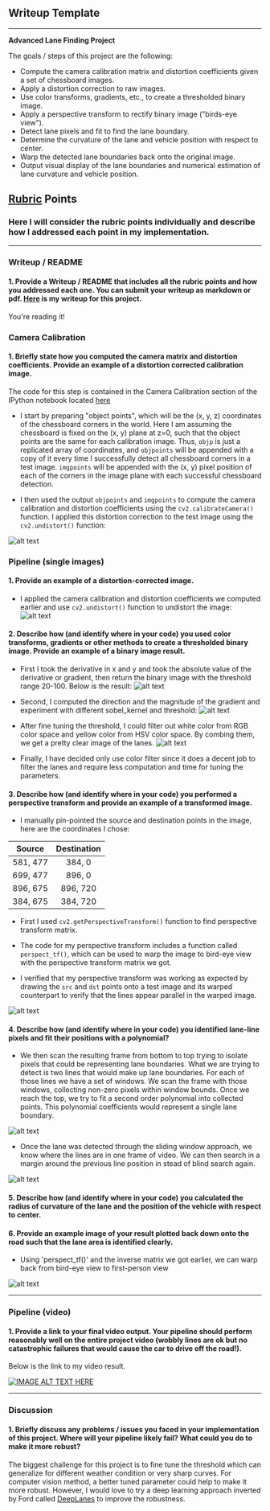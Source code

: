 ## Writeup Template

---

**Advanced Lane Finding Project**

The goals / steps of this project are the following:

* Compute the camera calibration matrix and distortion coefficients given a set of chessboard images.
* Apply a distortion correction to raw images.
* Use color transforms, gradients, etc., to create a thresholded binary image.
* Apply a perspective transform to rectify binary image ("birds-eye view").
* Detect lane pixels and fit to find the lane boundary.
* Determine the curvature of the lane and vehicle position with respect to center.
* Warp the detected lane boundaries back onto the original image.
* Output visual display of the lane boundaries and numerical estimation of lane curvature and vehicle position.

[//]: # (Image References)

[image1]: https://github.com/piliwilliam0306/Udacity-SDC/blob/master/CarND-Advanced-Lane-Lines-P4/output_images/calibrate.png "Calibrate"
[image2]: https://github.com/piliwilliam0306/Udacity-SDC/blob/master/CarND-Advanced-Lane-Lines-P4/output_images/abs.png "Abosolute"
[image3]: https://github.com/piliwilliam0306/Udacity-SDC/blob/master/CarND-Advanced-Lane-Lines-P4/output_images/mag_dir.png "Magnitude"
[image4]: https://github.com/piliwilliam0306/Udacity-SDC/blob/master/CarND-Advanced-Lane-Lines-P4/output_images/color_thresh.png "Color"
[image5]: https://github.com/piliwilliam0306/Udacity-SDC/blob/master/CarND-Advanced-Lane-Lines-P4/output_images/binary_warped.png "Warped"
[image6]: https://github.com/piliwilliam0306/Udacity-SDC/blob/master/CarND-Advanced-Lane-Lines-P4/output_images/sliding_window.png "Window"
[image7]: https://github.com/piliwilliam0306/Udacity-SDC/blob/master/CarND-Advanced-Lane-Lines-P4/output_images/margin_search.png "Margin"
[image8]: https://github.com/piliwilliam0306/Udacity-SDC/blob/master/CarND-Advanced-Lane-Lines-P4/output_images/final.png "Final"
[image9]: https://github.com/piliwilliam0306/Udacity-SDC/blob/master/CarND-Advanced-Lane-Lines-P4/output_images/undistorted.png "Undistorted"


## [Rubric](https://review.udacity.com/#!/rubrics/571/view) Points

### Here I will consider the rubric points individually and describe how I addressed each point in my implementation.  

---

### Writeup / README

#### 1. Provide a Writeup / README that includes all the rubric points and how you addressed each one.  You can submit your writeup as markdown or pdf.  [Here](https://github.com/piliwilliam0306/Udacity-SDC/blob/master/CarND-Advanced-Lane-Lines-P4/writeup_template.md) is my writeup for this project.  

You're reading it!

### Camera Calibration

#### 1. Briefly state how you computed the camera matrix and distortion coefficients. Provide an example of a distortion corrected calibration image.

The code for this step is contained in the Camera Calibration section of the IPython notebook located [here](https://github.com/piliwilliam0306/Udacity-SDC/blob/master/CarND-Advanced-Lane-Lines-P4/P4.ipynb)

* I start by preparing "object points", which will be the (x, y, z) coordinates of the chessboard corners in the world. Here I am assuming the chessboard is fixed on the (x, y) plane at z=0, such that the object points are the same for each calibration image.  Thus, `objp` is just a replicated array of coordinates, and `objpoints` will be appended with a copy of it every time I successfully detect all chessboard corners in a test image.  `imgpoints` will be appended with the (x, y) pixel position of each of the corners in the image plane with each successful chessboard detection.  

* I then used the output `objpoints` and `imgpoints` to compute the camera calibration and distortion coefficients using the `cv2.calibrateCamera()` function.  I applied this distortion correction to the test image using the `cv2.undistort()` function: 

![alt text][image1]

### Pipeline (single images)

#### 1. Provide an example of a distortion-corrected image.

* I applied the camera calibration and distortion coefficients we computed earlier and use `cv2.undistort()` function to undistort the image:
![alt text][image9]

#### 2. Describe how (and identify where in your code) you used color transforms, gradients or other methods to create a thresholded binary image.  Provide an example of a binary image result.

* First I took the derivative in x and y and took the absolute value of the derivative or gradient, then return the binary image with the threshold range 20-100. Below is the result:
![alt text][image2]

* Second, I computed the direction and the magnitude of the gradient and experiment with different sobel_kernel and threshold:
![alt text][image3]

* After fine tuning the threshold, I could filter out white color from RGB color space and yellow color from HSV color space. By combing them, we get a pretty clear image of the lanes.
![alt text][image4]

* Finally, I have decided only use color filter since it does a decent job to filter the lanes and require less computation and time for tuning the parameters.

#### 3. Describe how (and identify where in your code) you performed a perspective transform and provide an example of a transformed image.

* I manually pin-pointed the source and destination points in the image, here are the coordinates I chose:

| Source        | Destination   | 
|:-------------:|:-------------:| 
| 581, 477      | 384, 0        | 
| 699, 477      | 896, 0        |
| 896, 675      | 896, 720      |
| 384, 675      | 384, 720      |

* First I used `cv2.getPerspectiveTransform()` function to find perspective transform matrix.

* The code for my perspective transform includes a function called `perspect_tf()`, which can be used to warp the image to bird-eye view with the perspective transform matrix we got.

* I verified that my perspective transform was working as expected by drawing the `src` and `dst` points onto a test image and its warped counterpart to verify that the lines appear parallel in the warped image.

![alt text][image5]

#### 4. Describe how (and identify where in your code) you identified lane-line pixels and fit their positions with a polynomial?

* We then scan the resulting frame from bottom to top trying to isolate pixels that could be representing lane boundaries. What we are trying to detect is two lines that would make up lane boundaries. For each of those lines we have a set of windows. We scan the frame with those windows, collecting non-zero pixels within window bounds. Once we reach the top, we try to fit a second order polynomial into collected points. This polynomial coefficients would represent a single lane boundary.

![alt text][image6]

* Once the lane was detected through the sliding window approach, we know where the lines are in one frame of video. We can then search in a margin around the previous line position in stead of blind search again.

![alt text][image7]

#### 5. Describe how (and identify where in your code) you calculated the radius of curvature of the lane and the position of the vehicle with respect to center.



#### 6. Provide an example image of your result plotted back down onto the road such that the lane area is identified clearly.

* Using 'perspect_tf()' and the inverse matrix we got earlier, we can warp back from bird-eye view to first-person view

![alt text][image8]

---

### Pipeline (video)

#### 1. Provide a link to your final video output.  Your pipeline should perform reasonably well on the entire project video (wobbly lines are ok but no catastrophic failures that would cause the car to drive off the road!).

Below is the link to my video result.

[![IMAGE ALT TEXT HERE](https://github.com/piliwilliam0306/Udacity-SDC/blob/master/CarND-Advanced-Lane-Lines-P4/output_images/project_video.gif)](https://youtu.be/oSamJ6EsAiU)

---

### Discussion

#### 1. Briefly discuss any problems / issues you faced in your implementation of this project.  Where will your pipeline likely fail?  What could you do to make it more robust?

The biggest challenge for this project is to fine tune the threshold which can generalize for different weather condition or very sharp curves. For computer vision method, a better tuned parameter could help to make it more robust. However, I would love to try a deep learning approach inverted by Ford called [DeepLanes](https://news.developer.nvidia.com/ford-research-using-deep-learning-for-lane-detection/) to improve the robustness.

